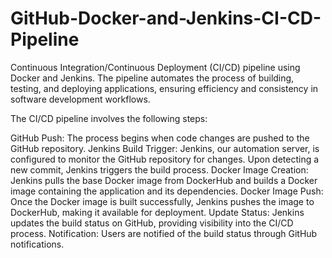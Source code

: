# GitHub-Docker-and-Jenkins-CI-CD-Pipeline
Continuous Integration/Continuous Deployment (CI/CD) pipeline using Docker and Jenkins. The pipeline automates the process of building, testing, and deploying applications, ensuring efficiency and consistency in software development workflows.

The CI/CD pipeline involves the following steps:

GitHub Push: The process begins when code changes are pushed to the GitHub repository.
Jenkins Build Trigger: Jenkins, our automation server, is configured to monitor the GitHub repository for changes. Upon detecting a new commit, Jenkins triggers the build process.
Docker Image Creation: Jenkins pulls the base Docker image from DockerHub and builds a Docker image containing the application and its dependencies.
Docker Image Push: Once the Docker image is built successfully, Jenkins pushes the image to DockerHub, making it available for deployment.
Update Status: Jenkins updates the build status on GitHub, providing visibility into the CI/CD process.
Notification: Users are notified of the build status through GitHub notifications.
